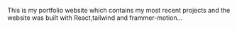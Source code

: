 This is my portfolio website which contains my most recent projects and the website was built with React,tailwind and frammer-motion...
